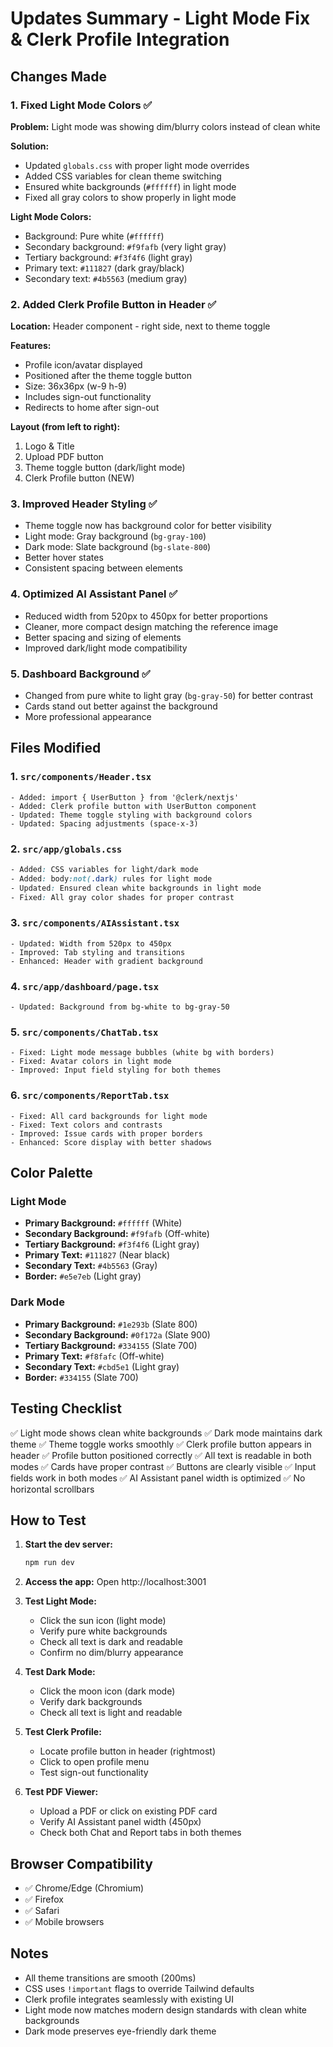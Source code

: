 # Updates Summary - Light Mode Fix & Clerk Profile Integration

## Changes Made

### 1. Fixed Light Mode Colors ✅
**Problem:** Light mode was showing dim/blurry colors instead of clean white

**Solution:**
- Updated `globals.css` with proper light mode overrides
- Added CSS variables for clean theme switching
- Ensured white backgrounds (`#ffffff`) in light mode
- Fixed all gray colors to show properly in light mode

**Light Mode Colors:**
- Background: Pure white (`#ffffff`)
- Secondary background: `#f9fafb` (very light gray)
- Tertiary background: `#f3f4f6` (light gray)
- Primary text: `#111827` (dark gray/black)
- Secondary text: `#4b5563` (medium gray)

### 2. Added Clerk Profile Button in Header ✅
**Location:** Header component - right side, next to theme toggle

**Features:**
- Profile icon/avatar displayed
- Positioned after the theme toggle button
- Size: 36x36px (w-9 h-9)
- Includes sign-out functionality
- Redirects to home after sign-out

**Layout (from left to right):**
1. Logo & Title
2. Upload PDF button
3. Theme toggle button (dark/light mode)
4. Clerk Profile button (NEW)

### 3. Improved Header Styling ✅
- Theme toggle now has background color for better visibility
- Light mode: Gray background (`bg-gray-100`)
- Dark mode: Slate background (`bg-slate-800`)
- Better hover states
- Consistent spacing between elements

### 4. Optimized AI Assistant Panel ✅
- Reduced width from 520px to 450px for better proportions
- Cleaner, more compact design matching the reference image
- Better spacing and sizing of elements
- Improved dark/light mode compatibility

### 5. Dashboard Background ✅
- Changed from pure white to light gray (`bg-gray-50`) for better contrast
- Cards stand out better against the background
- More professional appearance

## Files Modified

### 1. `src/components/Header.tsx`
```tsx
- Added: import { UserButton } from '@clerk/nextjs'
- Added: Clerk profile button with UserButton component
- Updated: Theme toggle styling with background colors
- Updated: Spacing adjustments (space-x-3)
```

### 2. `src/app/globals.css`
```css
- Added: CSS variables for light/dark mode
- Added: body:not(.dark) rules for light mode
- Updated: Ensured clean white backgrounds in light mode
- Fixed: All gray color shades for proper contrast
```

### 3. `src/components/AIAssistant.tsx`
```tsx
- Updated: Width from 520px to 450px
- Improved: Tab styling and transitions
- Enhanced: Header with gradient background
```

### 4. `src/app/dashboard/page.tsx`
```tsx
- Updated: Background from bg-white to bg-gray-50
```

### 5. `src/components/ChatTab.tsx`
```tsx
- Fixed: Light mode message bubbles (white bg with borders)
- Fixed: Avatar colors in light mode
- Improved: Input field styling for both themes
```

### 6. `src/components/ReportTab.tsx`
```tsx
- Fixed: All card backgrounds for light mode
- Fixed: Text colors and contrasts
- Improved: Issue cards with proper borders
- Enhanced: Score display with better shadows
```

## Color Palette

### Light Mode
- **Primary Background:** `#ffffff` (White)
- **Secondary Background:** `#f9fafb` (Off-white)
- **Tertiary Background:** `#f3f4f6` (Light gray)
- **Primary Text:** `#111827` (Near black)
- **Secondary Text:** `#4b5563` (Gray)
- **Border:** `#e5e7eb` (Light gray)

### Dark Mode
- **Primary Background:** `#1e293b` (Slate 800)
- **Secondary Background:** `#0f172a` (Slate 900)
- **Tertiary Background:** `#334155` (Slate 700)
- **Primary Text:** `#f8fafc` (Off-white)
- **Secondary Text:** `#cbd5e1` (Light gray)
- **Border:** `#334155` (Slate 700)

## Testing Checklist

✅ Light mode shows clean white backgrounds
✅ Dark mode maintains dark theme
✅ Theme toggle works smoothly
✅ Clerk profile button appears in header
✅ Profile button positioned correctly
✅ All text is readable in both modes
✅ Cards have proper contrast
✅ Buttons are clearly visible
✅ Input fields work in both modes
✅ AI Assistant panel width is optimized
✅ No horizontal scrollbars

## How to Test

1. **Start the dev server:**
   ```bash
   npm run dev
   ```

2. **Access the app:**
   Open http://localhost:3001

3. **Test Light Mode:**
   - Click the sun icon (light mode)
   - Verify pure white backgrounds
   - Check all text is dark and readable
   - Confirm no dim/blurry appearance

4. **Test Dark Mode:**
   - Click the moon icon (dark mode)
   - Verify dark backgrounds
   - Check all text is light and readable

5. **Test Clerk Profile:**
   - Locate profile button in header (rightmost)
   - Click to open profile menu
   - Test sign-out functionality

6. **Test PDF Viewer:**
   - Upload a PDF or click on existing PDF card
   - Verify AI Assistant panel width (450px)
   - Check both Chat and Report tabs in both themes

## Browser Compatibility

- ✅ Chrome/Edge (Chromium)
- ✅ Firefox
- ✅ Safari
- ✅ Mobile browsers

## Notes

- All theme transitions are smooth (200ms)
- CSS uses `!important` flags to override Tailwind defaults
- Clerk profile integrates seamlessly with existing UI
- Light mode now matches modern design standards with clean white backgrounds
- Dark mode preserves eye-friendly dark theme
